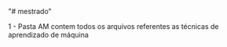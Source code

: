 "# mestrado" 

1 - Pasta AM contem todos os arquivos referentes as técnicas de aprendizado de máquina
